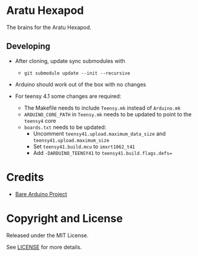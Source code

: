 # Aratu Hexapod

The brains for the Aratu Hexapod.

## Developing

- After cloning, update sync submodules with
  -  `git submodule update --init --recursive`

- Arduino should work out of the box with no changes

- For teensy 4.1 some changes are required:
  - The Makefile needs to include `Teensy.mk` instead of `Arduino.mk`
  - `ARDUINO_CORE_PATH`  in `Teensy.mk` needs to be updated to point to the `teensy4` core
  - `boards.txt` needs to be updated:
    - Uncomment `teensy41.upload.maximum_data_size` and `teensy41.upload.maximum_size`
    - Set `teensy41.build.mcu` to `imxrt1062_t41`
    - Add `-DARDUINO_TEENSY41` to `teensy41.build.flags.defs=`

# Credits

- [Bare Arduino Project](https://github.com/ladislas/Bare-Arduino-Project)

# Copyright and License

Released under the MIT License.

See [LICENSE](LICENSE) for more details.
